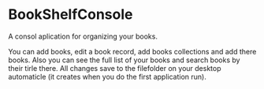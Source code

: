 # BookShelfConsole
A consol aplication for organizing your books.

You can add books, edit a book record, add books collections and add there books. Also you can see the full list of your books and search books by their tirle there. 
All changes save to the filefolder on your desktop automaticle (it creates when you do the first application run).

